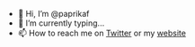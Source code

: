 - 👋 Hi, I’m @paprikaf
- 🌱 I’m currently typing...
- 📫 How to reach me on [Twitter](https://x.com/zpaprikaf) or my [website](https://paprikaf.com/)
